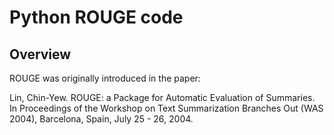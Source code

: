 # Python ROUGE code

## Overview
ROUGE was originally introduced in the paper:

  Lin, Chin-Yew. ROUGE: a Package for Automatic Evaluation of Summaries. In
  Proceedings of the Workshop on Text Summarization Branches Out (WAS 2004),
  Barcelona, Spain, July 25 - 26, 2004.
